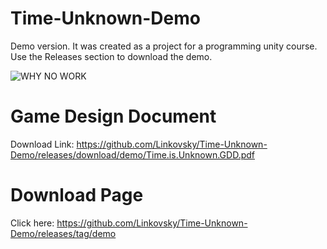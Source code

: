 # Time-Unknown-Demo
Demo version. It was created as a project for a programming unity course.
Use the Releases section to download the demo.

 ![WHY NO WORK](https://media.giphy.com/media/BgJ4SJyQ5deoC9riRD/giphy.gif)
 
# Game Design Document
Download Link: https://github.com/Linkovsky/Time-Unknown-Demo/releases/download/demo/Time.is.Unknown.GDD.pdf
# Download Page
Click here: https://github.com/Linkovsky/Time-Unknown-Demo/releases/tag/demo

